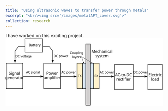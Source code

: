 ```yaml
---
title: "Using ultrasonic waves to transfer power through metals"
excerpt: "<br/><img src='/images/metalAPT_cover.svg'>"
collection: research
---
```


I have worked on this exciting project.
<br/><img src='/images/blockDiagram2.svg'>
